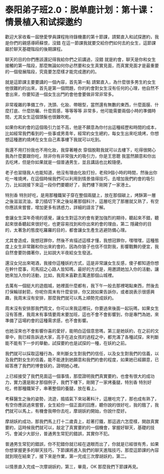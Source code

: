 # 泰阳弟子班2.0：脱单鹿计划：第十课：情景植入和试探邀约

歡迎大家收看一屆戀愛學員課程拖待錄機畫的第十節課，請緊直入和試探邀約，我是你們的親感導師蘇恨，沒錯 在這一節課我就要交給你們如何去約女生，這節課屬於聊天基礎階段的後期課程。

聊天的目的你們應該還記得我給你們之前講過，沒錯 就是約會，聊天是你和女生接觸的第一階段，那麼無論如何你必然要和女生真實見面，而真實見面才是最重要的一個發展階段，究竟要怎麼樣才能完成邀約的。

就是這節課主要要講的一個內容，首先第一點 請緊直入，為什麼很多男生約女生他很難約的出來，首先是第一個問題，你的約會對女生沒有任何的心理，他自然不會出來，你要知道一個女生出門約會他會要做非常非常多。

非常複雜的準備工作，洗頭、化妝、帶眼型，當然還有無數的東西，什麼面膜、什麼打底、什麼防曬、什麼質感，等等等等 非常多，他可能需要兩個小時的準備時間，尤其女生這個頭髮也很難吹乾。

如果你和約會的這個吸引力並不高，他是不願意為你付出這種經歷和時間的成本，比如經常我們看到的一些事或男青年，經常約女生總約，每女生出來吃燒烤，你想想這種邀約燒烤在女生自己素事樓下我就可以吃到。

我還不用打扮我也不用化妝，我穿著睡衣 穿個脫鞋我就可以去樓下，吃得很開心 我為什麼要跟你吃，除非你有非常強大的吸引力，你是王思聰 我當然願意和你出去吃烤，但是你如果就是一個普通男生，並且講話也比較隨便。

老子也習隨我人也能知道，他沒有理由化妝打扮，老飛9個小時的時間，然後出你吃一堆燒烤，在這個時候我們可以利用到情景值得技巧，去增加我們約會的吸引力，比如說接下來這一段你們要聽好了，我們樓下剛開了一家港土。

特別香 特別好吃，是用那種鐵架子穿在整個兩腿上，放在那個碳上，烤酥第一層之後滋滋流油，拿刀插切下來之後站著那個料汁，這層吃完了那層就又熟了，有空你應該來嘗嘗，增加更多有誘惑力，詳細的語言了解。

會讓女生深年奇境的感覺，讓女生對這次約會有更加強烈的期待，聽起來不錯，聽起來很香聽起來很好吃，也更容易找到和你出來約會的理由，第二 隱藏你的目的，太著急的態度吃羅羅的目的，都會讓女生產生逃避防備心理。

尤其會造成，我想冠罪你，然後不肯描述這樣才懂，我想冠罪你，嘿嘿嘿，這種態度上女生非常難和你出來約會的，因為你狼子也信不信對我，影響戰舞的便宜，我自然會要防備著你，比如說大半夜給女生發送。

還沒女兒出來喝酒，我接你這種妖約方式，這是非常讓女生反感，傻子都知道你想在幹什麼事，司馬招之心路人皆知嗎，最好的方式是，用邀請她加入你的活動，讓她來加入你的活動，比如，我周末喜歡去萬達那個山城裡。

去萬有一個挺大的遊戲城，她裡面什麼都有，我下午一般去那裡喝點東西，然後去打保輪球射箭，你呢你周末有什麼安排，你又說如果告訴你，或者說表示很感興趣，我周末沒有安排，那麼我們就可以馬上順勢完成妖約。

周末沒有安排那我們周文，你可以來我這裡玩，你要過來後面一起玩嗎，如果女生沒有答應，我周末有事情要周末要加班，這也不會不會影響到，你是專門為她，來準備了這場約會的這種需求感，也不會影響。

也她沒來也不會影響你喜的愛好，能明白這個意思嗎，第三是她妖約，在之前的文章中，我已經告訴過大家，高手在追女孩的過程之中，都充滿了各種試探，來判斷能不能有下一步的舉動，試探要約也是試探的一種，在妖約之前。

我們就可以採取這種行為，來判斷女生對我們的信任，以及女生對我們的信義，以及我們對女生的信義，能不能達到她願意和我們約會的程度，如果她已經願意，已經答應了我們的博會妖約，證明她心裡。

上已經接受了我們見面這一個事情，那麼證明我們真實要約，也會有很大的成功力，實力還是剛才那個例子，我們下樓下，剛開了一家烤養腿，特別香 特別好吃，修那種鐵架子，串著整個的養腿，放在看上。

考蘇醫生之後的姿勢，流遊，搗插氣下來站著料汁，這層吃完了，那也成有熟了，有空你應該過來嘗嘗，女生給你一個正面的回應，聽你說的很好吃，我的餓了，我們就可以馬上，有機會我帶你去吃，摩胡妖約開始，你說什麼好。

摩胡妖約成功，那我們馬上打十二歲貴上，趁著打鐵，那這週六怎麼樣，開啟真實要約，這時候我們就可以，敲定了真實要約的一個機會，掌握好聊天，基礎的技巧，會減少大部分，普通男生常犯的錯誤，其實你不犯。

普通男生常犯的錯誤，你不犯錯你就已經在退眼而出了，你就是已經很有秀，如果你想掌握更多的聊天技巧，下節課將進入我們的聊天進階技巧，那麼這節課的內容就到現在結束了，接下來是作業，第一完成三次摩胡妖約，第二。

以情景直入完成一次摩胡妖約，第三，畢竟，OK 那麼我們下節課再見。